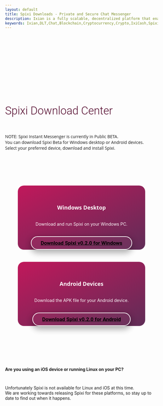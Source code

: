 ```yaml
---
layout: default
title: Spixi Downloads - Private and Secure Chat Messenger
description: Ixian is a fully scalable, decentralized platform that enables encrypted data streaming and high volume of micro-transactions.
keywords: Ixian,DLT,Chat,Blockchain,Cryptocurrency,Crypto,IxiCash,Spixi
---
```

<div class="bg-success d-flex align-items-center" style="padding-bottom: 60px;">
</div>
<div class="container">
    <h1 class="text-center" style="font-family: Roboto, sans-serif;font-size: 36px;font-weight: 300;padding-top: 120px;color: #540b2e;">Spixi Download Center</h1>
    <p class="text-center" style="padding-top: 30px;font-family: 'Open Sans', sans-serif;padding-bottom: 40px;">NOTE: Spixi Instant Messenger is currently in Public BETA.<br>
        You can download Spixi Beta for Windows desktop or Android devices.<br>
        Select your preferred device, download and install Spixi.<br>
    </p><div class="divider"></div>
    <div class="row" style="padding-bottom: 40px;padding-top: 60px;padding-left:20px;padding-right:20px;">
        <div class="col-md-3 col-xl-6 col-md-5 mb-3" style="background-image: linear-gradient(to bottom right, #c1185b, #602d57);margin-left: auto;margin-right: auto;max-width: 420px;border-radius: 20px;"><i class="fab fa-windows d-xl-flex justify-content-xl-center justify-content-center" style="font-size: 32px;padding-top: 40px;display: flex;color: rgb(255,255,255);"></i><strong style="font-family: 'Open Sans', sans-serif;padding-bottom: 20px;display: flex;align-items: center;justify-content: center;font-size: 18px;padding-top: 20px;color: rgb(255,255,255);">Windows Desktop</strong>
            <p class="text-center" style="justify-content: center;align-items: center;display: flex;margin-left: 5%;margin-right: 5%;color: rgb(255,255,255);">Download and run Spixi on your Windows PC.</p><a href="https://github.com/ProjectIxian/Spixi/releases/download/v0.2.0/Spixi-v0.2.0-Win.zip"><button class="btn btn-primary text-left radial-fill" type="button" style="padding-top: 10px;margin-top: 32px;margin-left: auto;margin-right: auto;display: flex;margin-bottom: 40px;font-family: Roboto, sans-serif;box-shadow: 0 4px 24px 0 rgba(0, 0, 0, 0.2), 0 12px 20px 0 rgba(0, 0, 0, 0.19);opacity: 1;background-color: rgba(255,255,255,0.03);padding-left: 30px;padding-right: 30px;font-size: 17px;padding-bottom: 10px;font-weight: bold;border-color: white;border-radius: 40px;border: 2px solid white;">Download Spixi v0.2.0 for Windows</button></a>
        </div>
        <div class="col-md-3 col-xl-6 col-md-5 mb-3" style="background-color: #961453;background-image: linear-gradient(to bottom right, #c1185b, #602d57);margin-left: auto;margin-right: auto;max-width: 420px;border-radius: 20px;"><i class="fab fa-android d-xl-flex justify-content-xl-center justify-content-center" style="font-size: 32px;padding-top: 40px;display: flex;color: rgb(255,255,255);"></i><strong style="font-family: 'Open Sans', sans-serif;padding-bottom: 20px;display: flex;align-items: center;justify-content: center;font-size: 18px;padding-top: 20px;color: rgb(255,255,255);">Android Devices</strong>
            <p class="text-center" style="justify-content: center;align-items: center;display: flex;margin-left: 5%;margin-right: 5%;color: rgb(255,255,255);">Download the APK file for your Android device.</p><a href="https://github.com/ProjectIxian/Spixi/releases/download/v0.2.0/Spixi-v0.2.0-Android.apk"><button class="btn btn-primary text-left radial-fill" type="button" style="padding-top: 10px;margin-top: 32px;margin-left: auto;margin-right: auto;margin-bottom: 40px;display: flex;font-family: Roboto, sans-serif;box-shadow: 0 4px 24px 0 rgba(0, 0, 0, 0.2), 0 12px 20px 0 rgba(0, 0, 0, 0.19);opacity: 1;background-color: rgba(255,255,255,0.03);padding-left: 30px;padding-right: 30px;font-size: 17px;padding-bottom: 10px;font-weight: bold;border-color: rgb(136,52,52);border-radius: 40px;border: 2px solid white;">Download Spixi v0.2.0 for Android</button></a>
        </div>
    </div><div class="divider"></div><div class="divider"></div></div>
<p class="text-center" style="padding-top: 40px;padding-bottom: 20;font-weight: bold;">Are you using an iOS device or running Linux on your PC?</p>
<p class="text-center" style="padding-top: 10px;padding-bottom: 40px;">Unfortunately Spixi is not available for Linux and iOS at this time. <br>We are working towards releasing Spixi for these platforms, so stay up to date to find out when it happens.</p>
